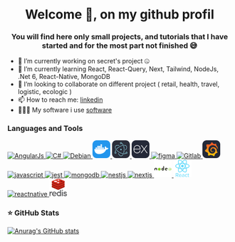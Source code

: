 <h1 align="center">Welcome 👋, on my github profil</h1>
<h3 align="center">You will find here only small projects, and tutorials that I have started and for the most part not finished 😅</h3>

- 🔭 I’m currently working on secret's project 🤐
- 🌱 I’m currently learning React, React-Query, Next, Tailwind, NodeJs, .Net 6, React-Native, MongoDB
- 👯 I’m looking to collaborate on different project ( retail, health, travel, logistic, ecologic )
- 📫 How to reach me: [linkedin](https://www.linkedin.com/in/kevin-grondin/)
- 👨🏻‍💻 My software i use [software](https://winstall.app/packs/_C1sdLo7m)

### Languages and Tools

<p align="left">
  <a href="https://angularjs.org/" target="_blank"> <img src="https://cdn.jsdelivr.net/gh/devicons/devicon/icons/angularjs/angularjs-original-wordmark.svg" alt="AngularJs" width="40" height="40"/> </a>
  <a href="https://microsoft.com/" target="_blank"> <img src="https://cdn.jsdelivr.net/gh/devicons/devicon/icons/csharp/csharp-original.svg" alt="C#" width="40" height="40"/> </a>
  <a href="https://debian.org/" target="_blank"> <img src="https://cdn.jsdelivr.net/gh/devicons/devicon/icons/debian/debian-original-wordmark.svg" alt="Debian" width="40" height="40"/> </a>
  <a href="https://www.docker.com/" target="_blank"> <img src="https://github.com/tandpfun/skill-icons/raw/main/icons/Docker.svg" alt="Docker" width="40" height="40"/> </a>
  <a href="https://www.electronjs.org/" target="_blank"> <img src="https://github.com/tandpfun/skill-icons/raw/main/icons/Electron.svg" alt="Electron" width="40" height="40"/> </a>
  <a href="https://expressjs.com" target="_blank"> <img src="https://github.com/tandpfun/skill-icons/raw/main/icons/ExpressJS-Dark.svg" alt="express" width="40" height="40"/> </a> 
  <a href="https://www.figma.com/" target="_blank"> <img src="https://cdn.jsdelivr.net/gh/devicons/devicon/icons/figma/figma-original.svg" alt="figma" width="40" height="40"/> </a> 
  <a href="https://www.gitlab.com/" target="_blank"> <img src="https://cdn.jsdelivr.net/gh/devicons/devicon/icons/gitlab/gitlab-plain-wordmark.svg" alt="Gitlab" width="40" height="40"/> </a>
  <a href="https://grafana.com/" target="_blank"> <img src="https://github.com/tandpfun/skill-icons/raw/main/icons/Grafana-Dark.svg" alt="Grafana" width="40" height="40"/> </a>
  <a href="https://developer.mozilla.org/en-US/docs/Web/JavaScript" target="_blank"> <img src="https://cdn.jsdelivr.net/gh/devicons/devicon/icons/javascript/javascript-original.svg" alt="javascript" width="40" height="40"/> </a> 
  <a href="https://jestjs.io" target="_blank"> <img src="https://www.vectorlogo.zone/logos/jestjsio/jestjsio-icon.svg" alt="jest" width="40" height="40"/> </a> 
  <a href="https://www.mongodb.com/" target="_blank"> <img src="https://cdn.jsdelivr.net/gh/devicons/devicon/icons/mongodb/mongodb-plain-wordmark.svg" alt="mongodb" width="40" height="40"/> </a> 
  <a href="https://nestjs.com/" target="_blank"> <img src="https://cdn.jsdelivr.net/gh/devicons/devicon/icons/nestjs/nestjs-plain-wordmark.svg" alt="nestjs" width="40" height="40"/> </a> 
  <a href="https://nextjs.org/" target="_blank"> <img src="https://cdn.jsdelivr.net/gh/devicons/devicon/icons/nextjs/nextjs-line.svg" alt="nextjs" width="40" height="40"/> </a> 
  <a href="https://nodejs.org" target="_blank"> <img src="https://raw.githubusercontent.com/devicons/devicon/master/icons/nodejs/nodejs-original-wordmark.svg" alt="nodejs" width="40" height="40"/> </a> 
  <a href="https://reactjs.org/" target="_blank"> <img src="https://raw.githubusercontent.com/devicons/devicon/master/icons/react/react-original-wordmark.svg" alt="react" width="40" height="40"/> </a> 
  <a href="https://reactnative.dev/" target="_blank"> <img src="https://reactnative.dev/img/header_logo.svg" alt="reactnative" width="40" height="40"/> </a> 
  <a href="https://redis.io" target="_blank"> <img src="https://raw.githubusercontent.com/devicons/devicon/master/icons/redis/redis-original-wordmark.svg" alt="redis" width="40" height="40"/> </a> 
</p>

### ⭐ GitHub Stats

[![Anurag's GitHub stats](https://github-readme-stats.vercel.app/api?username=kevingrondin&show_icons=true&hide_border=false&title_color=3B1F94f&icon_color=FFE500&bg_color=09131B&text_color=ffffff&border_color=0c1a25)](https://github.com/anuraghazra/github-readme-stats)

